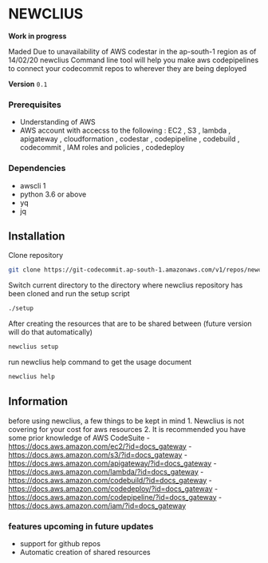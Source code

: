 # NEWCLIUS

**Work in progress**

Maded Due to unavailability of AWS codestar in the ap-south-1 region as of 14/02/20 
newclius Command line tool will help you make aws codepipelines to connect your codecommit repos to wherever they are being deployed 

**Version** `0.1`

### Prerequisites

- Understanding of AWS 
- AWS account with accecss to the following : EC2 , S3 , lambda , apigateway , cloudformation , codestar , codepipeline , codebuild , codecommit , IAM roles and policies , codedeploy

### Dependencies 
- awscli 1
- python 3.6 or above
- yq
- jq

## Installation

Clone repository 
```bash
git clone https://git-codecommit.ap-south-1.amazonaws.com/v1/repos/newclius 
```
Switch current directory to the directory where newclius repository has been cloned and run the setup script
```bash
./setup 
```
After creating the resources that are to be shared between (future version will do that automatically)
```bash
newclius setup
```
run newclius help command to get the usage document 
```bash
newclius help
```

## Information

before using newclius, a few things to be kept in mind
    1. Newclius is not covering for your cost for aws resources
    2. It is recommended you have some prior knowledge of AWS CodeSuite
        - https://docs.aws.amazon.com/ec2/?id=docs_gateway
        - https://docs.aws.amazon.com/s3/?id=docs_gateway
        - https://docs.aws.amazon.com/apigateway/?id=docs_gateway
        - https://docs.aws.amazon.com/lambda/?id=docs_gateway
        - https://docs.aws.amazon.com/codebuild/?id=docs_gateway
        - https://docs.aws.amazon.com/codedeploy/?id=docs_gateway
        - https://docs.aws.amazon.com/codepipeline/?id=docs_gateway
        - https://docs.aws.amazon.com/iam/?id=docs_gateway

### features upcoming in future updates

- support for github repos
- Automatic creation of shared resources